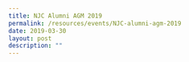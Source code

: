 ```yaml
---
title: NJC Alumni AGM 2019
permalink: /resources/events/NJC-alumni-agm-2019
date: 2019-03-30
layout: post
description: ""
---
```

